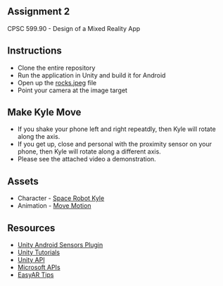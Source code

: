 ## Assignment 2
CPSC 599.90 - Design of a Mixed Reality App

## Instructions
- Clone the entire repository
- Run the application in Unity and build it for Android
- Open up the [rocks.jpeg]() file
- Point your camera at the image target

## Make Kyle Move
- If you shake your phone left and right repeatdly, then Kyle will rotate along the axis.
- If you get up, close and personal with the proximity sensor on your phone, then Kyle will rotate along a different axis.
- Please see the attached video a demonstration.

## Assets
- Character - [Space Robot Kyle](https://assetstore.unity.com/packages/3d/characters/robots/space-robot-kyle-4696)
- Animation - [Move Motion](https://assetstore.unity.com/packages/3d/animations/move-motion-free-pack-25900)

## Resources
- [Unity Android Sensors Plugin](https://github.com/kshoji/Unity-Android-Sensor-Plugin)
- [Unity Tutorials](https://unity3d.com/learn/tutorials)
- [Unity API](https://docs.unity3d.com/ScriptReference/index.html)
- [Microsoft APIs](https://docs.microsoft.com/en-us/dotnet/api/)
- [EasyAR Tips](https://www.easyar.com/doc_sdk/en/Getting-Started/Setting-up-EasyAR-Unity-SDK.html)
